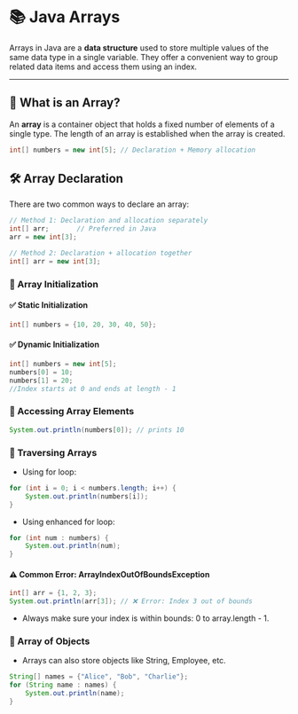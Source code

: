 # 📚 Java Arrays 

Arrays in Java are a **data structure** used to store multiple values of the same data type in a single variable. They offer a convenient way to group related data items and access them using an index.

---

## 📌 What is an Array?

An **array** is a container object that holds a fixed number of elements of a single type. The length of an array is established when the array is created.

```java
int[] numbers = new int[5]; // Declaration + Memory allocation
```

## 🛠 Array Declaration

There are two common ways to declare an array:

```java
// Method 1: Declaration and allocation separately
int[] arr;       // Preferred in Java
arr = new int[3];

// Method 2: Declaration + allocation together
int[] arr = new int[3];
```

### 🔄 Array Initialization

#### ✅ Static Initialization

```java
int[] numbers = {10, 20, 30, 40, 50};
```

#### ✅ Dynamic Initialization

```java
int[] numbers = new int[5];
numbers[0] = 10;
numbers[1] = 20;
//Index starts at 0 and ends at length - 1
```

### 🧾 Accessing Array Elements

```java
System.out.println(numbers[0]); // prints 10
```

### 🔁 Traversing Arrays

- Using for loop:

```java
for (int i = 0; i < numbers.length; i++) {
    System.out.println(numbers[i]);
}
```

- Using enhanced for loop:

```java
for (int num : numbers) {
    System.out.println(num);
}
```

#### ⚠️ Common Error: ArrayIndexOutOfBoundsException

```java
int[] arr = {1, 2, 3};
System.out.println(arr[3]); // ❌ Error: Index 3 out of bounds
```

- Always make sure your index is within bounds: 0 to array.length - 1.

### 🧱 Array of Objects

- Arrays can also store objects like String, Employee, etc.

```java
String[] names = {"Alice", "Bob", "Charlie"};
for (String name : names) {
    System.out.println(name);
}
```
